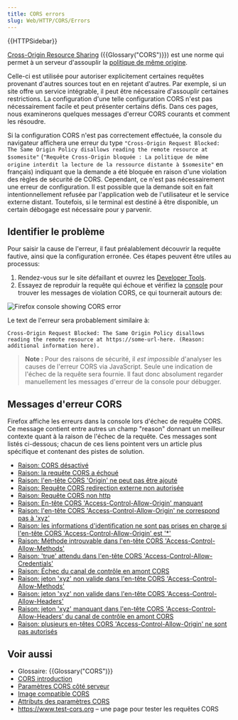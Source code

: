 ```yaml
---
title: CORS errors
slug: Web/HTTP/CORS/Errors
---
```


{{HTTPSidebar}}

[Cross-Origin Resource Sharing](/fr/docs/Web/HTTP/CORS) ({{Glossary("CORS")}}) est une norme qui permet à un serveur d'assouplir la [politique de même origine](/fr/docs/Web/Security/Same-origin_policy).

Celle-ci est utilisée pour autoriser explicitement certaines requêtes provenant d'autres sources tout en en rejetant d'autres. Par exemple, si un site offre un service intégrable, il peut être nécessaire d'assouplir certaines restrictions. La configuration d'une telle configuration CORS n'est pas nécessairement facile et peut présenter certains défis. Dans ces pages, nous examinerons quelques messages d'erreur CORS courants et comment les résoudre.

Si la configuration CORS n'est pas correctement effectuée, la console du navigateur affichera une erreur du type `"Cross-Origin Request Blocked: The Same Origin Policy disallows reading the remote resource at $somesite"` (`"Requête Cross-Origin bloquée : La politique de même origine interdit la lecture de la ressource distante à $somesite"` en français) indiquant que la demande a été bloquée en raison d'une violation des règles de sécurité de CORS. Cependant, ce n'est pas nécessairement une erreur de configuration. Il est possible que la demande soit en fait intentionnellement refusée par l'application web de l'utilisateur et le service externe distant. Toutefois, si le terminal est destiné à être disponible, un certain débogage est nécessaire pour y parvenir.

## Identifier le problème

Pour saisir la cause de l'erreur, il faut préalablement découvrir la requête fautive, ainsi que la configuration erronée. Ces étapes peuvent être utiles au processus:

1. Rendez-vous sur le site défaillant et ouvrez les [Developer Tools](/fr/docs/Tools).
2. Essayez de reproduir la requête qui échoue et vérifiez la [console](/fr/docs/Tools/Web_Console) pour trouver les messages de violation CORS, ce qui tournerait autours de:

![Firefox console showing CORS error](cors-error2.png)

Le text de l'erreur sera probablement similaire à:

```
Cross-Origin Request Blocked: The Same Origin Policy disallows
reading the remote resource at https://some-url-here. (Reason:
additional information here).
```

> **Note :** Pour des raisons de sécurité, il _est impossible_ d'analyser les causes de l'erreur CORS via JavaScript. Seule une indication de l'échec de la requête sera fournie. Il faut donc absolument regarder manuellement les messages d'erreur de la console pour débugger.

## Messages d'erreur CORS

Firefox affiche les erreurs dans la console lors d'échec de requête CORS. Ce message contient entre autres un champ "reason" donnant un meilleur contexte quant à la raison de l'échec de la requête. Ces messages sont listés ci-dessous; chacun de ces liens pointent vers un article plus spécifique et contenant des pistes de solution.

- [Raison: CORS désactivé](/fr/docs/Web/HTTP/CORS/Errors/CORSDisabled)
- [Raison: la requête CORS a échoué](/fr/docs/Web/HTTP/CORS/Errors/CORSDidNotSucceed)
- [Raison: l'en-tête CORS 'Origin' ne peut pas être ajouté](/fr/docs/Web/HTTP/CORS/Errors/CORSOriginHeaderNotAdded)
- [Raison: Requête CORS redirection externe non autorisée](/fr/docs/Web/HTTP/CORS/Errors/CORSExternalRedirectNotAllowed)
- [Raison: Requête CORS non http](/fr/docs/Web/HTTP/CORS/Errors/CORSRequestNotHttp)
- [Raison: En-tête CORS 'Access-Control-Allow-Origin' manquant](/fr/docs/Web/HTTP/CORS/Errors/CORSMissingAllowOrigin)
- [Raison: l'en-tête CORS 'Access-Control-Allow-Origin' ne correspond pas à 'xyz'](/fr/docs/Web/HTTP/CORS/Errors/CORSAllowOriginNotMatchingOrigin)
- [Raison: les informations d'identification ne sont pas prises en charge si l'en-tête CORS 'Access-Control-Allow-Origin' est '\*'](/fr/docs/Web/HTTP/CORS/Errors/CORSNotSupportingCredentials)
- [Raison: Méthode introuvable dans l'en-tête CORS 'Access-Control-Allow-Methods'](/fr/docs/Web/HTTP/CORS/Errors/CORSMethodNotFound)
- [Raison: 'true' attendu dans l'en-tête CORS 'Access-Control-Allow-Credentials'](/fr/docs/Web/HTTP/CORS/Errors/CORSMissingAllowCredentials)
- [Raison: Échec du canal de contrôle en amont CORS](/fr/docs/Web/HTTP/CORS/Errors/CORSPreflightDidNotSucceed)
- [Raison: jeton 'xyz' non valide dans l'en-tête CORS 'Access-Control-Allow-Methods'](/fr/docs/Web/HTTP/CORS/Errors/CORSInvalidAllowMethod)
- [Raison: jeton 'xyz' non valide dans l'en-tête CORS 'Access-Control-Allow-Headers'](/fr/docs/Web/HTTP/CORS/Errors/CORSInvalidAllowHeader)
- [Raison: jeton 'xyz' manquant dans l'en-tête CORS 'Access-Control-Allow-Headers' du canal de contrôle en amont CORS](/fr/docs/Web/HTTP/CORS/Errors/CORSMissingAllowHeaderFromPreflight)
- [Raison: plusieurs en-têtes CORS 'Access-Control-Allow-Origin' ne sont pas autorisés](/fr/docs/Web/HTTP/CORS/Errors/CORSMultipleAllowOriginNotAllowed)

## Voir aussi

- Glossaire: {{Glossary("CORS")}}
- [CORS introduction](/fr/docs/Web/HTTP/CORS)
- [Paramètres CORS côté serveur](/fr/docs/Web/HTTP/Server-Side_Access_Control)
- [Image compatible CORS](/fr/docs/Web/HTML/CORS_enabled_image)
- [Attributs des paramètres CORS](/fr/docs/Web/HTML/CORS_settings_attributes)
- <https://www.test-cors.org> – une page pour tester les requêtes CORS
